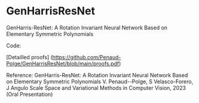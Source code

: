 # GenHarrisResNet
 GenHarris-ResNet: A Rotation Invariant Neural Network Based on Elementary Symmetric Polynomials

Code:




[Detailled proofs] (https://github.com/Penaud-Polge/GenHarrisResNet/blob/main/proofs.pdf)


Reference:
        GenHarris-ResNet: A Rotation Invariant Neural Network Based on Elementary Symmetric Polynomials
        V. Penaud--Polge, S Velasco-Forero, J Angulo
        Scale Space and Variational Methods in Computer Vision, 2023
        (Oral Presentation)



